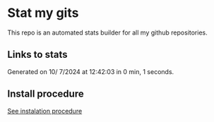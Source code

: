 # Stat my gits

This repo is an automated stats builder for all my github repositories.

## Links to stats


Generated on 10/ 7/2024 at 12:42:03 in 0 min, 1 seconds.

## Install procedure

[See instalation procedure](./src/install.md)
